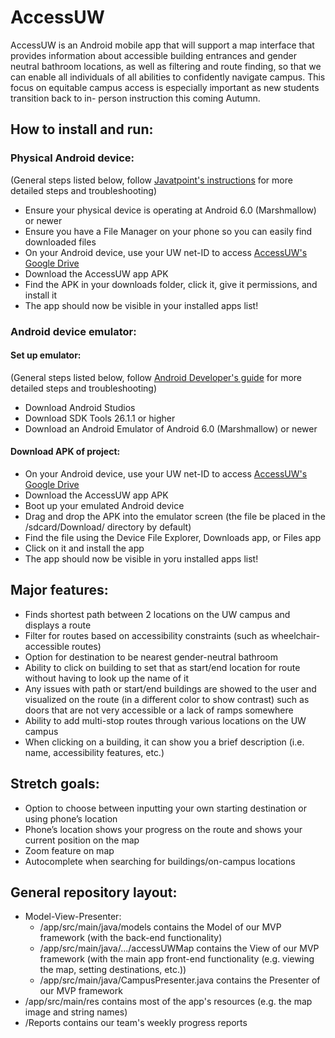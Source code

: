 # AccessUW
AccessUW is an Android mobile app that will support a map interface that provides information about 
accessible building entrances and gender neutral bathroom locations, as well as filtering and route 
finding, so that we can enable all individuals of all abilities to confidently navigate campus. This 
focus on equitable campus access is especially important as new students transition back to in-
person instruction this coming Autumn.

## How to install and run:
### Physical Android device:
(General steps listed below, follow [Javatpoint's instructions](https://www.javatpoint.com/how-to-install-apk-on-android#:~:text=Copy%20the%20downloaded%20APK%20file,tap%20on%20it%20to%20install) for more detailed steps and troubleshooting)
- Ensure your physical device is operating at Android 6.0 (Marshmallow) or newer
- Ensure you have a File Manager on your phone so you can easily find downloaded files
- On your Android device, use your UW net-ID to access [AccessUW's Google Drive](https://cse403group.slack.com/archives/D01SW89RP9A/p1620604483000200)
- Download the AccessUW app APK
- Find the APK in your downloads folder, click it, give it permissions, and install it
- The app should now be visible in your installed apps list!
### Android device emulator:
#### Set up emulator:
(General steps listed below, follow [Android Developer's guide](https://developer.android.com/studio/run/emulator) for more detailed steps and troubleshooting)
- Download Android Studios
- Download SDK Tools 26.1.1 or higher
- Download an Android Emulator of Android 6.0 (Marshmallow) or newer
#### Download APK of project:
- On your Android device, use your UW net-ID to access [AccessUW's Google Drive](https://cse403group.slack.com/archives/D01SW89RP9A/p1620604483000200)
- Download the AccessUW app APK
- Boot up your emulated Android device
- Drag and drop the APK into the emulator screen (the file be placed in the /sdcard/Download/ directory by default)
- Find the file using the Device File Explorer, Downloads app, or Files app
- Click on it and install the app
- The app should now be visible in yoru installed apps list!

## Major features:
- Finds shortest path between 2 locations on the UW campus and displays a route
- Filter for routes based on accessibility constraints (such as wheelchair-accessible routes)
- Option for destination to be nearest gender-neutral bathroom
- Ability to click on building to set that as start/end location for route without having to look up 
the name of it
- Any issues with path or start/end buildings are showed to the user and visualized on the route (in 
a different color to show contrast) such as doors that are not very accessible or a lack of ramps 
somewhere
- Ability to add multi-stop routes through various locations on the UW campus
- When clicking on a building, it can show you a brief description (i.e. name, accessibility 
features, etc.)

## Stretch goals:
- Option to choose between inputting your own starting destination or using phone’s location
- Phone’s location shows your progress on the route and shows your current position on the map
- Zoom feature on map
- Autocomplete when searching for buildings/on-campus locations

## General repository layout:
- Model-View-Presenter:
    - /app/src/main/java/models contains the Model of our MVP framework (with the back-end functionality)
    - /app/src/main/java/.../accessUWMap contains the View of our MVP framework (with the main app front-end functionality (e.g. viewing the
        map, setting destinations, etc.))
    - /app/src/main/java/CampusPresenter.java contains the Presenter of our MVP framework
- /app/src/main/res contains most of the app's resources (e.g. the map image and string names)
- /Reports contains our team's weekly progress reports